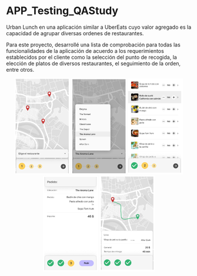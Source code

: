 # APP_Testing_QAStudy

Urban Lunch en una aplicación similar a UberEats cuyo valor agregado es la capacidad de agrupar diversas ordenes de restaurantes.

Para este proyecto, desarrollé una lista de comprobación para todas las funcionalidades de la aplicación de acuerdo a los requerimientos establecidos por el cliente como la selección del punto de recogida, la elección de platos de diversos restaurantes, el seguimiento de la orden, entre otros.

<div id="header" align="center">
  <img decoding="async" src="Sprint5_1A.png" width="150"/>
  <img decoding="async" src="Sprint5_1b.png" width="150"/>
  <img decoding="async" src="Sprint5_2.png" width="150"/>
  <img decoding="async" src="Sprint5_3A.png" width="150"/>
  <img decoding="async" src="Sprint5_3.png" width="150"/>
</div>

